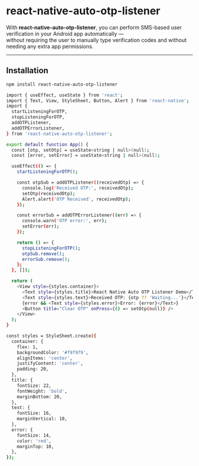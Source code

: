 # react-native-auto-otp-listener

With **react-native-auto-otp-listener**, you can perform SMS-based user verification in your Android app automatically —  
without requiring the user to manually type verification codes and without needing any extra app permissions.

---

## Installation

```sh
npm install react-native-auto-otp-listener

import { useEffect, useState } from 'react';
import { Text, View, StyleSheet, Button, Alert } from 'react-native';
import {
  startListeningForOTP,
  stopListeningForOTP,
  addOTPListener,
  addOTPErrorListener,
} from 'react-native-auto-otp-listener';

export default function App() {
  const [otp, setOtp] = useState<string | null>(null);
  const [error, setError] = useState<string | null>(null);

  useEffect(() => {
    startListeningForOTP();

    const otpSub = addOTPListener((receivedOtp) => {
      console.log('Received OTP:', receivedOtp);
      setOtp(receivedOtp);
      Alert.alert('OTP Received', receivedOtp);
    });

    const errorSub = addOTPErrorListener((err) => {
      console.warn('OTP error:', err);
      setError(err);
    });

    return () => {
      stopListeningForOTP();
      otpSub.remove();
      errorSub.remove();
    };
  }, []);

  return (
    <View style={styles.container}>
      <Text style={styles.title}>React Native Auto OTP Listener Demo</Text>
      <Text style={styles.text}>Received OTP: {otp ?? 'Waiting...'}</Text>
      {error && <Text style={styles.error}>Error: {error}</Text>}
      <Button title="Clear OTP" onPress={() => setOtp(null)} />
    </View>
  );
}

const styles = StyleSheet.create({
  container: {
    flex: 1,
    backgroundColor: '#f9f9f9',
    alignItems: 'center',
    justifyContent: 'center',
    padding: 20,
  },
  title: {
    fontSize: 22,
    fontWeight: 'bold',
    marginBottom: 20,
  },
  text: {
    fontSize: 16,
    marginVertical: 10,
  },
  error: {
    fontSize: 14,
    color: 'red',
    marginTop: 10,
  },
});
```
